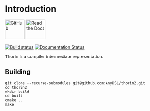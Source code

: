 # Introduction

<a href=https://github.com/AnyDSL/thorin2><img src=https://github.githubassets.com/images/modules/logos_page/GitHub-Mark.png alt="GitHub" height="64"/></a>
<a href=https://thorin2.readthedocs.io/en/latest/><img src=https://read-the-docs-guidelines.readthedocs-hosted.com/_downloads/3ecfe564cae082d94611f6fda5e08d34/logo-wordmark-light.png alt="Read the Docs" height="64"/></a>

[![Build status](https://ci.appveyor.com/api/projects/status/v1u6jvwubqj4b386/branch/master?svg=true)](https://ci.appveyor.com/project/leissa/thorin2/branch/master)
[![Documentation Status](https://readthedocs.org/projects/thorin2/badge/?version=latest)](https://thorin2.readthedocs.io/en/latest/?badge=latest)

Thorin is a compiler intermediate representation.

## Building

```
git clone --recurse-submodules git@github.com:AnyDSL/thorin2.git
cd thorin2
mkdir build
cd build
cmake ..
make
```
